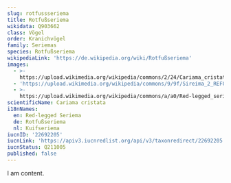 ```yaml
---
slug: rotfussseriema
title: Rotfußseriema
wikidata: Q903662
class: Vögel
order: Kranichvögel
family: Seriemas
species: Rotfußseriema
wikipediaLink: 'https://de.wikipedia.org/wiki/Rotfußseriema'
images:
  - >-
    https://upload.wikimedia.org/wikipedia/commons/2/24/Cariama_cristata_-near_Goiania,_Goias,_Brazil-8.jpg
  - 'https://upload.wikimedia.org/wikipedia/commons/9/9f/Sireima_2_REFON.JPG'
  - >-
    https://upload.wikimedia.org/wikipedia/commons/a/a0/Red-legged_seriema_(Cariama_cristata)_head.JPG
scientificName: Cariama cristata
i18nNames:
  en: Red-legged Seriema
  de: Rotfußseriema
  nl: Kuifseriema
iucnID: '22692205'
iucnLink: 'https://apiv3.iucnredlist.org/api/v3/taxonredirect/22692205'
iucnStatus: Q211005
published: false
---
```


I am content.
